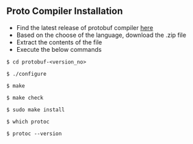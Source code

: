 ## Proto Compiler Installation

- Find the latest release of protobuf compiler
  [here](https://github.com/protocolbuffers/protobuf/releases)
- Based on the choose of the language, download the .zip file
- Extract the contents of the file 
- Execute the below commands

```
$ cd protobuf-<version_no>

$ ./configure

$ make

$ make check

$ sudo make install

$ which protoc

$ protoc --version
```
  